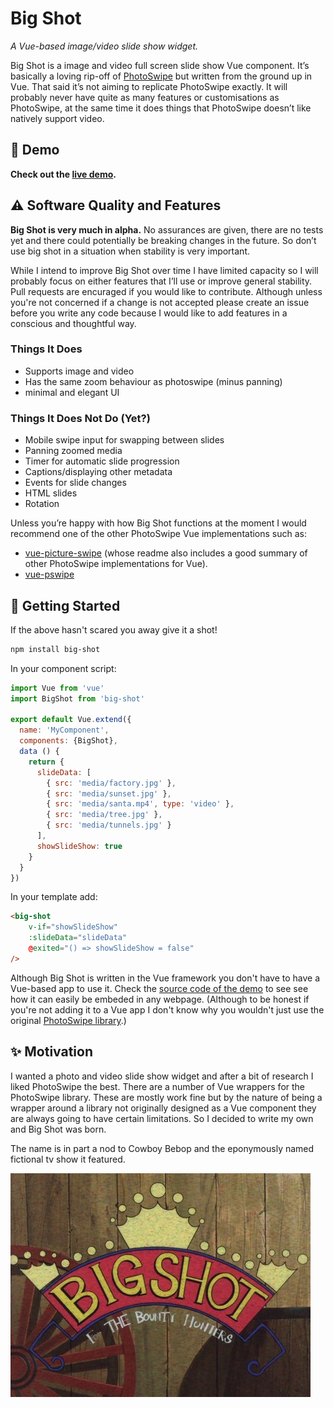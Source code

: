 # Big Shot
_A Vue-based image/video slide show widget._

Big Shot is a image and video full screen slide show Vue component.  It’s basically a loving rip-off of [PhotoSwipe](https://photoswipe.com/) but written from the ground up in Vue. That said it’s not aiming to replicate PhotoSwipe exactly. It will probably never have quite as many features or customisations as PhotoSwipe, at the same time it does things that PhotoSwipe doesn’t like natively support video.

## 🎪 Demo
**Check out the [live demo](https://big-shot-demo.glitch.me/).**


## ⚠️ Software Quality and Features
**Big Shot is very much in alpha.** No assurances are given, there are no tests yet and there could potentially be breaking changes in the future. So don’t use big shot in a situation when stability is very important.

While I intend to improve Big Shot over time I have limited capacity so I will probably focus on either features that I’ll use or improve general stability. Pull requests are encuraged if you would like to contribute. Although unless you're not concerned if a change is not accepted please create an issue before you write any code because I would like to add features in a conscious and thoughtful way.

### Things It Does
- Supports image and video
- Has the same zoom behaviour as photoswipe (minus panning)
- minimal and elegant UI

### Things It Does Not Do (Yet?)
- Mobile swipe input for swapping between slides
- Panning zoomed media
- Timer for automatic slide progression
- Captions/displaying other metadata 
- Events for slide changes
- HTML slides
- Rotation

Unless you’re happy with how Big Shot functions at the moment I would recommend one of the other PhotoSwipe Vue implementations such as:
- [vue-picture-swipe](https://www.npmjs.com/package/vue-picture-swipe) (whose readme also includes a good summary of other PhotoSwipe implementations for Vue).
- [vue-pswipe](https://www.npmjs.com/package/vue-pswipe)

## 🚀 Getting Started
If the above hasn't scared you away give it a shot!

```bash
npm install big-shot
```
In your component script:
```javascript
import Vue from 'vue'
import BigShot from 'big-shot'

export default Vue.extend({
  name: 'MyComponent',
  components: {BigShot},
  data () {
    return {
      slideData: [
        { src: 'media/factory.jpg' },
        { src: 'media/sunset.jpg' },
        { src: 'media/santa.mp4', type: 'video' },
        { src: 'media/tree.jpg' },
        { src: 'media/tunnels.jpg' }
      ],
      showSlideShow: true
    }
  }
})
```

In your template add:
```html
<big-shot
    v-if="showSlideShow"
    :slideData="slideData"
    @exited="() => showSlideShow = false"
/>
```

Although Big Shot is written in the Vue framework you don't have to have a Vue-based app to use it. Check the [source code of the demo](https://glitch.com/edit/#!/big-shot-demo) to see see how it can easily be embeded in any webpage. (Although to be honest if you're not adding it to a Vue app I don't know why you wouldn't just use the original [PhotoSwipe library](https://photoswipe.com/).)


## ✨ Motivation
I wanted a photo and video slide show widget and after a bit of research I liked PhotoSwipe the best. There are a number of Vue wrappers for the PhotoSwipe library. These are mostly work fine but by the nature of being a wrapper around a library not originally designed as a Vue component they are always going to have certain limitations. So I decided to write my own and Big Shot was born.

The name is in part a nod to Cowboy Bebop and the eponymously named fictional tv show it featured.

![Logo of the tv-show-inside-a-tv-show Big Shot](src/assets/cowboy-bebop_bigshot.jpg)